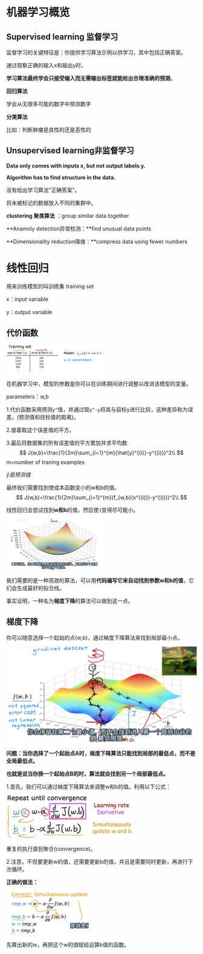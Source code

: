 # 机器学习概览



## **Supervised learning 监督学习**

监督学习的关键特征是：你提供学习算法示例以供学习，其中包括正确答案。

通过观察正确的输入x和输出y时，

**学习算法最终学会只接受输入而无需输出标签就能给出合理准确的预测**。



**回归算法**

学会从无限多可能的数字中预测数字

**分类算法**

比如：判断肿瘤是良性的还是恶性的





## Unsupervised learning非监督学习

**Data only comes with inputs x, but not output labels y.**

**Algorithm has to find structure in the data.**



没有给出学习算法"正确答案"。

将未被标记的数据放入不同的集群中。



**clustering 聚类算法** ：group similar data together

**Anamoly detection异常检测：**find unusual data points

**Dimensionality reduction降维：**compress data using fewer numbers





# 线性回归

用来训练模型的叫训练集 training set

x：input variable

y：output variable



## **代价函数**

<img src="./assets/image-20240606165700697.png" alt="image-20240606165700697" style="zoom: 25%;" />

在机器学习中，模型的参数是你可以在训练期间进行调整以改进该模型的变量。

parameters：w,b



1.代价函数采用预测`y^`值，并通过取`y^-y`将其与目标y进行比较，这种差异称为误差。(预测值和目标值的距离)。

2.接着取这个误差值的平方。

3.最后将数据集的所有误差值的平方累加并求平均数
$$
J(w,b)=\frac{1}{2m}\sum_{i=1}^{m}(\hat{y}^{(i)}-y^{(i)})^2\\
$$
m=number of traning examples

$\hat{y}是预测值$



最终我们需要找到使成本函数变小的w和b的值。
$$
J(w,b)=\frac{1}{2m}\sum_{i=1}^{m}(f_{w,b}(x^{(i)})-y^{(i)})^2\\
$$

线性回归会尝试找到**w和b**的值，然后使`J`变得尽可能小。

<img src="./assets/image-20240607162826160.png" alt="image-20240607162826160" style="zoom: 25%;" />



我们需要的是一种高效的算法，可以用**代码编写它来自动找到参数w和b的值**，它们会生成最好的拟合线。

事实证明，一种名为**梯度下降**的算法可以做到这一点。



## 梯度下降

你可以随意选择一个起始的点(w,b)，通过梯度下降算法来找到局部最小点。

<img src="./assets/image-20240607171724955.png" alt="image-20240607171724955" style="zoom:50%;" />

**问题：当你选择了一个起始点A时，梯度下降算法只能找到局部的最低点，而不是全局最低点。**

**也就是说当你换一个起始点B的时，算法就会找到另一个局部最低点。**



1.首先，我们可以通过梯度下降算法来调整w和b的值。利用以下公式：

<img src="./assets/image-20240607173310244.png" alt="image-20240607173310244" style="zoom: 33%;" />

重复的执行直到聚合(convergence)。

2.注意，不但要更新w的值，还需要更新b的值，并且是需要同时更新，再进行下次循环。

**正确的做法：**

<img src="./assets/image-20240607173618777.png" alt="image-20240607173618777" style="zoom:25%;" />

先算出新的w，再把这个w的值赋给运算b值的函数。
